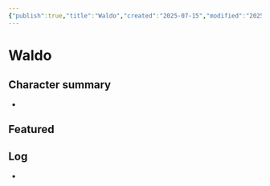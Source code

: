 ```yaml
---
{"publish":true,"title":"Waldo","created":"2025-07-15","modified":"2025-07-22T12:40:29.029+02:00","published":"2025-07-15","cssclasses":""}
---
```


# Waldo

## Character summary
* 

## Featured


## Log
* 